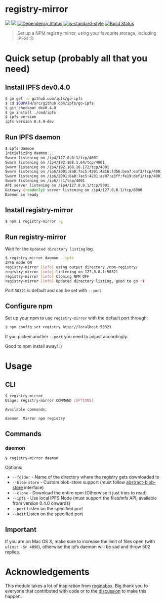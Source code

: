 registry-mirror
===============

[![](https://img.shields.io/badge/made%20by-Protocol%20Labs-blue.svg?style=flat-square)](http://ipn.io) [![](https://img.shields.io/badge/freenode-%23ipfs-blue.svg?style=flat-square)](http://webchat.freenode.net/?channels=%23ipfs) [![Dependency Status](https://david-dm.org/diasdavid/registry-mirror.svg?style=flat-square)](https://david-dm.org/diasdavid/registry-mirror) [![js-standard-style](https://img.shields.io/badge/code%20style-standard-brightgreen.svg?style=flat-square)](https://github.com/feross/standard) [![Build Status](https://img.shields.io/travis/diasdavid/registry-mirror/master.svg?style=flat-square)](https://travis-ci.org/diasdavid/registry-mirror)

> Set up a NPM registry mirror, using your favourite storage, including IPFS! :D

# Quick setup (probably all that you need)

## Install IPFS dev0.4.0

```bash
$ go get -u github.com/ipfs/go-ipfs
$ cd $GOPATH/src/github.com/ipfs/go-ipfs
$ git checkout dev0.4.0
$ go install ./cmd/ipfs
$ ipfs version
ipfs version 0.4.0-dev
```

## Run IPFS daemon

```bash
$ ipfs daemon
Initializing daemon...
Swarm listening on /ip4/127.0.0.1/tcp/4001
Swarm listening on /ip4/192.168.1.64/tcp/4001
Swarm listening on /ip4/192.168.10.172/tcp/4001
Swarm listening on /ip6/2001:8a0:7ac5:4201:4816:fd56:bea7:eaf3/tcp/4001
Swarm listening on /ip6/2001:8a0:7ac5:4201:ae87:a3ff:fe19:def1/tcp/4001
Swarm listening on /ip6/::1/tcp/4001
API server listening on /ip4/127.0.0.1/tcp/5001
Gateway (readonly) server listening on /ip4/127.0.0.1/tcp/8080
Daemon is ready
```

## Install registry-mirror

```bash
$ npm i registry-mirror -g
```

## Run registry-mirror

Wait for the `Updated directory listing` log.

```bash
$ registry-mirror daemon --ipfs
IPFS mode ON
registry-mirror [info] using output directory /npm-registry/
registry-mirror [info] listening on 127.0.0.1:50321
registry-mirror [info] Cloning NPM OFF
registry-mirror [info] Updated directory listing, good to go :)
```

Port `50321` is default and can be set with `--port`.

## Configure npm

Set up your npm to use `registry-mirror` with the default port through:

```bash
$ npm config set registry http://localhost:50321
```

If you picked another `--port` you need to adjust accordingly.

Good to npm install away! :)

# Usage

## CLI

```bash
$ registry-mirror
Usage: registry-mirror COMMAND [OPTIONS]

Available commands:

daemon  Mirror npm registry
```

## Commands

### daemon

`$ registry-mirror daemon`

Options:
- `--folder` - Name of the directory where the registry gets downloaded to
- `--blob-store` - Custom blob-store support (must follow [abstract-blob-store]() interface)
- `--clone` - Download the entire npm (Otherwise it just tries to read)
- `--ipfs` - Use local IPFS Node (must support the files/mfs API, available from version 0.4.0 onwards)
- `--port` Listen on the specified port
- `--host` Listen on the specified port

## Important

If you are on Mac OS X, make sure to increase the limit of files open (with `ulimit -Sn 4096`), otherwise the ipfs daemon will be sad and throw 502 replies.

# Acknowledgements

This module takes a lot of inspiration from [reginabox](https://www.npmjs.com/package/reginabox). Big thank you to everyone that contributed with code or to the [discussion](https://github.com/ipfs/notes/issues/2) to make this happen.

